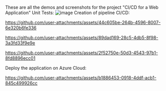 These are all the demos and screenshots for the project "CI/CD for a Web Application"
Unit Tests:
![image](https://github.com/user-attachments/assets/61c5904b-4e45-4f01-aafa-19f9203a43ff)
Creation of pipeline CI/CD:

https://github.com/user-attachments/assets/44c605be-264b-4596-8007-6e320b6fe336

https://github.com/user-attachments/assets/89dad169-28c5-4db5-8f98-3a3fd33f9e9e

https://github.com/user-attachments/assets/2f52750e-50d3-4543-97b1-8fd8896ecc01

Deploy the application on Azure Cloud:

https://github.com/user-attachments/assets/b1886453-0918-4ddf-acb1-845c499926cc









